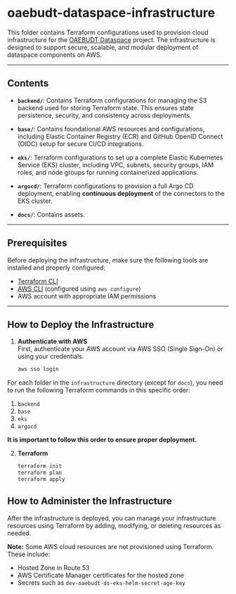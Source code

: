 # oaebudt-dataspace-infrastructure

This folder contains Terraform configurations used to provision cloud infrastructure for the [OAEBUDT Dataspace](https://github.com/OAEBUDT/oaebudt-dataspace) project. The infrastructure is designed to support secure, scalable, and modular deployment of dataspace components on AWS.

---

##  Contents

- **`backend/`**: Contains Terraform configurations for managing the S3 backend used for storing Terraform state. This ensures state persistence, security, and consistency across deployments.

- **`base/`**: Contains foundational AWS resources and configurations, including Elastic Container Registry (ECR) and GitHub OpenID Connect (OIDC) setup for secure CI/CD integrations.

- **`eks/`**: Terraform configurations to set up a complete Elastic Kubernetes Service (EKS) cluster, including VPC, subnets, security groups, IAM roles, and node groups for running containerized applications.

- **`argocd/`**: Terraform configurations to provision a full Argo CD deployment, enabling **continuous deployment** of the connectors to the EKS cluster.

- **`docs/`**: Contains assets. 

---

## Prerequisites

Before deploying the infrastructure, make sure the following tools are installed and properly configured:

- [Terraform CLI](https://developer.hashicorp.com/terraform/downloads)
- [AWS CLI](https://docs.aws.amazon.com/cli/latest/userguide/install-cliv2.html) (configured using `aws configure`)
- AWS account with appropriate IAM permissions
---

## How to Deploy the Infrastructure

1. **Authenticate with AWS**  
   First, authenticate your AWS account via AWS SSO (Single Sign-On) or using your credentials.

    ```bash
    aws sso login

For each folder in the `infrastructure` directory (except for `docs`), you need to run the following Terraform commands in this specific order:

1. `backend`
2. `base`
3. `eks`
4. `argocd`

**It is important to follow this order to ensure proper deployment.**

2. **Terraform**

    ```bash
    terraform init
    terraform plan
    terraform apply


## How to Administer the Infrastructure

After the infrastructure is deployed, you can manage your infrastructure resources using Terraform by adding, modifying, or deleting resources as needed.

**Note:** Some AWS cloud resources are not provisioned using Terraform. These include:
- Hosted Zone in Route 53
- AWS Certificate Manager certificates for the hosted zone
- Secrets such as `dev-oaebudt-ds-eks-helm-secret-age-key`
 